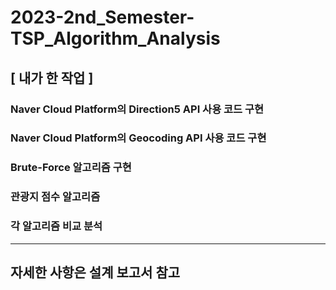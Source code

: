 # 2023-2nd_Semester-TSP_Algorithm_Analysis


## [ 내가 한 작업 ]
### Naver Cloud Platform의 Direction5 API 사용 코드 구현
### Naver Cloud Platform의 Geocoding API 사용 코드 구현
### Brute-Force 알고리즘 구현
### 관광지 점수 알고리즘
### 각 알고리즘 비교 분석

---
## 자세한 사항은 설계 보고서 참고
